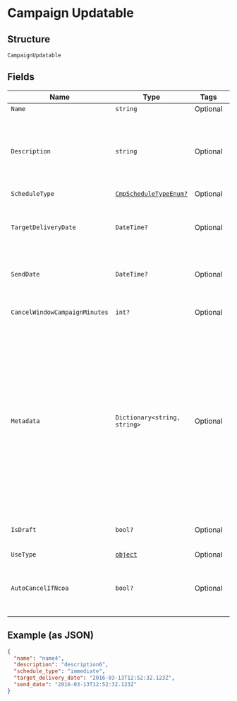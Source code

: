 
# Campaign Updatable

## Structure

`CampaignUpdatable`

## Fields

| Name | Type | Tags | Description |
|  --- | --- | --- | --- |
| `Name` | `string` | Optional | - |
| `Description` | `string` | Optional | An internal description that identifies this resource. Must be no longer than 255 characters.<br>**Constraints**: *Maximum Length*: `255` |
| `ScheduleType` | [`CmpScheduleTypeEnum?`](../../doc/models/cmp-schedule-type-enum.md) | Optional | - |
| `TargetDeliveryDate` | `DateTime?` | Optional | If `schedule_type` is `target_delivery_date`, provide a targeted delivery date for mail pieces in this campaign. |
| `SendDate` | `DateTime?` | Optional | If `schedule_type` is `scheduled_send_date`, provide a date to send this campaign. |
| `CancelWindowCampaignMinutes` | `int?` | Optional | A window, in minutes, within which the campaign can be canceled. |
| `Metadata` | `Dictionary<string, string>` | Optional | Use metadata to store custom information for tagging and labeling back to your internal systems. Must be an object with up to 20 key-value pairs. Keys must be at most 40 characters and values must be at most 500 characters. Neither can contain the characters `"` and `\`. i.e. '{"customer_id" : "NEWYORK2015"}' Nested objects are not supported.  See [Metadata](#section/Metadata) for more information. |
| `IsDraft` | `bool?` | Optional | Whether or not the campaign is still a draft. Can either be excluded or `false`. |
| `UseType` | [`object`](../../doc/models/m-object-enum.md) | Optional | - |
| `AutoCancelIfNcoa` | `bool?` | Optional | Whether or not a mail piece should be automatically canceled and not sent if the address is updated via NCOA. |

## Example (as JSON)

```json
{
  "name": "name4",
  "description": "description6",
  "schedule_type": "immediate",
  "target_delivery_date": "2016-03-13T12:52:32.123Z",
  "send_date": "2016-03-13T12:52:32.123Z"
}
```

